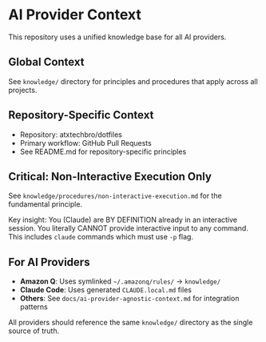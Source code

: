 # AI Provider Context

This repository uses a unified knowledge base for all AI providers.

## Global Context
See `knowledge/` directory for principles and procedures that apply across all projects.

## Repository-Specific Context
- Repository: atxtechbro/dotfiles
- Primary workflow: GitHub Pull Requests
- See README.md for repository-specific principles

## Critical: Non-Interactive Execution Only
See `knowledge/procedures/non-interactive-execution.md` for the fundamental principle.

Key insight: You (Claude) are BY DEFINITION already in an interactive session. You literally CANNOT provide interactive input to any command. This includes `claude` commands which must use `-p` flag.

## For AI Providers
- **Amazon Q**: Uses symlinked `~/.amazonq/rules/` → `knowledge/`
- **Claude Code**: Uses generated `CLAUDE.local.md` files
- **Others**: See `docs/ai-provider-agnostic-context.md` for integration patterns

All providers should reference the same `knowledge/` directory as the single source of truth.